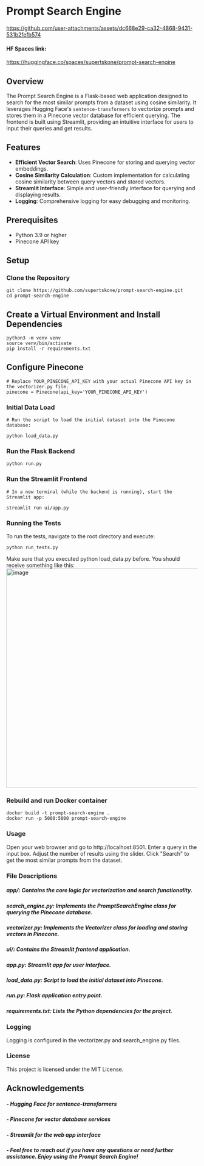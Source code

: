 # Prompt Search Engine



https://github.com/user-attachments/assets/dc668e29-ca32-4868-9431-531b2fefb574

#### HF Spaces link: 
https://huggingface.co/spaces/supertskone/prompt-search-engine

## Overview

The Prompt Search Engine is a Flask-based web application designed to search for the most similar prompts from a dataset using cosine similarity. It leverages Hugging Face's `sentence-transformers` to vectorize prompts and stores them in a Pinecone vector database for efficient querying. The frontend is built using Streamlit, providing an intuitive interface for users to input their queries and get results.

## Features

- **Efficient Vector Search**: Uses Pinecone for storing and querying vector embeddings.
- **Cosine Similarity Calculation**: Custom implementation for calculating cosine similarity between query vectors and stored vectors.
- **Streamlit Interface**: Simple and user-friendly interface for querying and displaying results.
- **Logging**: Comprehensive logging for easy debugging and monitoring.

## Prerequisites

- Python 3.9 or higher
- Pinecone API key

## Setup

### Clone the Repository

```
git clone https://github.com/supertskone/prompt-search-engine.git
cd prompt-search-engine
```
## Create a Virtual Environment and Install Dependencies
```
python3 -m venv venv
source venv/bin/activate
pip install -r requirements.txt
```

## Configure Pinecone
```
# Replace YOUR_PINECONE_API_KEY with your actual Pinecone API key in the vectorizer.py file.
pinecone = Pinecone(api_key='YOUR_PINECONE_API_KEY')
```
### Initial Data Load
```
# Run the script to load the initial dataset into the Pinecone database:

python load_data.py
```

### Run the Flask Backend
```
python run.py
```

### Run the Streamlit Frontend
```
# In a new terminal (while the backend is running), start the Streamlit app:

streamlit run ui/app.py
```
### Running the Tests 
To run the tests, navigate to the root directory and execute:
```
python run_tests.py
```
Make sure that you executed python load_data.py before.
You should receive something like this:
<img width="576" alt="image" src="https://github.com/user-attachments/assets/a9cd8acb-9280-4b55-9bec-3009a0a61b87">

### Rebuild and run Docker container
```
docker build -t prompt-search-engine .
docker run -p 5000:5000 prompt-search-engine
```

### Usage
Open your web browser and go to http://localhost:8501.
Enter a query in the input box.
Adjust the number of results using the slider.
Click "Search" to get the most similar prompts from the dataset.

### File Descriptions
##### app/: Contains the core logic for vectorization and search functionality.
##### search_engine.py: Implements the PromptSearchEngine class for querying the Pinecone database.
##### vectorizer.py: Implements the Vectorizer class for loading and storing vectors in Pinecone.
##### ui/: Contains the Streamlit frontend application.
##### app.py: Streamlit app for user interface.
##### load_data.py: Script to load the initial dataset into Pinecone.
##### run.py: Flask application entry point.
##### requirements.txt: Lists the Python dependencies for the project.

### Logging
Logging is configured in the vectorizer.py and search_engine.py files.

### License
This project is licensed under the MIT License.

## Acknowledgements
##### - Hugging Face for sentence-transformers
##### - Pinecone for vector database services
##### - Streamlit for the web app interface
##### - Feel free to reach out if you have any questions or need further assistance. Enjoy using the Prompt Search Engine!
